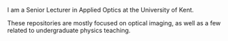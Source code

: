 I am a Senior Lecturer in Applied Optics at the University of Kent.

These repositories are mostly focused on optical imaging, as well as a few related to undergraduate physics teaching.

